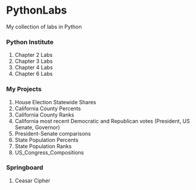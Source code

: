 # PythonLabs
My collection of labs in Python

<h3>Python Institute</h3>
<ol>
<li>Chapter 2 Labs</li>
<li>Chapter 3 Labs</li>
<li>Chapter 4 Labs</li>
<li>Chapter 6 Labs</li></ol>

<h3>My Projects</h3>
<ol><li>House Election Statewide Shares</li>
<li>California County Percents</li>
<li>California County Ranks</li>
<li>California most recent Democratic and Republican votes (President, US Senate, Governor)</li>
<li>President-Senate comparisons</li>
<li>State Population Percents</li>
<li>State Population Ranks</li>
<li>US_Congress_Compositions</li></ol>
  
<h3>Springboard</h3>
<ol><li>Ceasar Cipher</li></ol>
